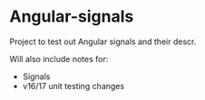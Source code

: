 # Angular-signals
Project to test out Angular signals and their descr.

Will also include notes for:
* Signals
* v16/17 unit testing changes
